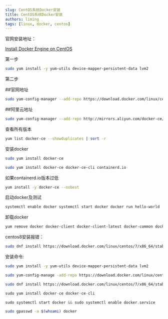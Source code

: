 ```yaml
---
slug: CentOS系统Docker安装
title: CentOS系统Docker安装
authors: liming
tags: [linux, docker, centos]
---
```

官网安装地址：

[Install Docker Engine on CentOS](https://docs.docker.com/engine/install/centos/)

<!-- truncate -->

第一步

```Bash
sudo yum install -y yum-utils device-mapper-persistent-data lvm2
```

第二步

##官网地址

```Bash
sudo yum-config-manager --add-repo https://download.docker.com/linux/centos/docker-ce.repo
```

##阿里云地址

```Bash
sudo yum-config-manager --add-repo http://mirrors.aliyun.com/docker-ce/linux/centos/docker-ce.repo
```

查看所有版本

```Bash
yum list docker-ce --showduplicates | sort -r
```

安装docker

```Bash
sudo yum install docker-ce
```

```Bash
sudo yum install docker-ce docker-ce-cli containerd.io
```

如果containerd.io版本过低

```Bash
yum install -y docker-ce --nobest
```

启动docker及测试

```Bash
systemctl enable docker systemctl start docker docker run hello-world
```

卸载docker

```Bash
yum remove docker docker-client docker-client-latest docker-common docker-latest docker-latest-logrotate docker-logrotate docker-selinux docker-engine-selinux docker-engine
```

centos8安装报错：

```Bash
sudo dnf install https://download.docker.com/linux/centos/7/x86_64/stable/Packages/containerd.io-1.2.6-3.3.el7.x86_64.rpm
```

安装命令:

```Bash
sudo yum install -y yum-utils device-mapper-persistent-data lvm2
```

```Bash
sudo yum-config-manage -add-repo https://download.docker.com/linux/centos/docker-ce.repo
```

```Bash
sudo dnf install https://download.docker.com/linux/centos/7/x86_64/stable/Packages/containerd.io-1.2.6-3.3.el7.x86_64.rpm
```

```ada
sudo yum install docker-ce docker-ce-cli
```

```ada
sudo systemctl start docker && sudo systemctl enable docker.service
```

```Bash
sudo gpasswd -a $(whoami) docker
```